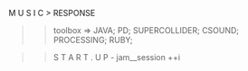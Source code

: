 M U S I C > RESPONSE

>> toolbox => JAVA; PD; SUPERCOLLIDER; CSOUND; PROCESSING; RUBY;




>> S T A R T . U P - jam__session ++i